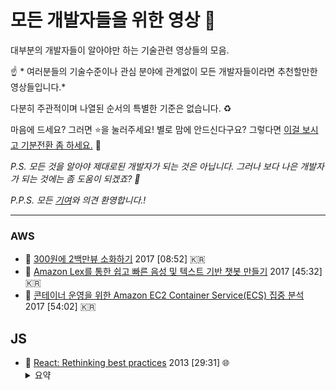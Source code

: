 # 모든 개발자들을 위한 영상 :movie_camera:
대부분의 개발자들이 알아야만 하는 기술관련 영상들의 모음.

:point_up: * 여러분들의 기술수준이나 관심 분야에 관계없이 모든 개발자들이라면 추천할만한 영상들입니다.*

다분히 주관적이며 나열된 순서의 특별한 기준은 없습니다. :recycle:

마음에 드세요? 그러면 :star:을 눌러주세요!
별로 맘에 안드신다구요? 그렇다면 [이걸 보시고 기분전환 좀 하세요.](https://twitter.com/RespectfulMemes/status/900147758845308930) :dog:

*P.S. 모든 것을 알아야 제대로된 개발자가 되는 것은 아닙니다. 그러나 보다 나은 개발자가 되는 것에는 좀 도움이 되겠죠? :muscle:*

*P.P.S. 모든 [기여](CONTRIBUTING.md)와 의견 환영합니다.!*


----

### AWS
- :movie_camera: [300원에 2백만뷰 소화하기](https://youtu.be/5ky-35i1FkQ) 2017 [08:52] :kr: 
- :movie_camera: [Amazon Lex를 통한 쉽고 빠른 음성 및 텍스트 기반 챗봇 만들기](https://youtu.be/HYiA7M2OvP4) 2017 [45:32] :kr:
- :movie_camera: [콘테이너 운영을 위한 Amazon EC2 Container Service(ECS) 집중 분석](https://youtu.be/mb091WRa_y0) 2017 [54:02] :kr:

## JS
- :movie_camera: [React: Rethinking best practices](https://youtu.be/x7cQ3mrcKaY) 2013 [29:31] :globe_with_meridians: <details><summary>요약</summary><p>
  * 프론트엔드 개발에 있어서 디스플레이 로직과 마크업은 매우 긴밀하게 커플링 되어 있을 수 밖에 없다. <br>
  * 따라서 템플릿과 코드를 분리하는 것은 기술적인 이슈이지 결코 각가의 개별적인 관심사끼리 묶어서 유지보수의 편리성을 추구하기 위한 필수조건이 아니다.<br>
  * component와 해당 component의 디스플레이 로직은 매우 밀접하게 엮여있으나 component 상호간에는 매우 독립적이다.<br>
  * component 내부에는 디스플레이 로직 이외의 코드는 넣지 않아야한다.
</p></details> 



